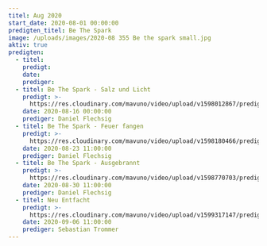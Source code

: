 ```yaml
---
titel: Aug 2020
start_date: 2020-08-01 00:00:00
predigten_titel: Be The Spark
image: /uploads/images/2020-08 355 Be the spark small.jpg
aktiv: true
predigten:
  - titel:
    predigt:
    date:
    prediger:
  - titel: Be The Spark - Salz und Licht
    predigt: >-
      https://res.cloudinary.com/mavuno/video/upload/v1598012867/predigten/2020-08%20Be%20The%20Spark/2020-08-16_GoDi_Mavuno_Berlin_-_Be_the_Spark_1_-_Salz_und_Licht.mp3
    date: 2020-08-16 00:00:00
    prediger: Daniel Flechsig
  - titel: Be The Spark - Feuer fangen
    predigt: >-
      https://res.cloudinary.com/mavuno/video/upload/v1598180466/predigten/2020-08%20Be%20The%20Spark/2020-08-23_GoDi_Mavuno_Berlin_-_Be_The_Spark_2_-_Feuer_fangen.mp3
    date: 2020-08-23 11:00:00
    prediger: Daniel Flechsig
  - titel: Be The Spark - Ausgebrannt
    predigt: >-
      https://res.cloudinary.com/mavuno/video/upload/v1598770703/predigten/2020-08%20Be%20The%20Spark/2020-08-30_GoDi_Mavuno_Berlin_-_Be_The_Spark_3_-_Ausgebrannt.mp3
    date: 2020-08-30 11:00:00
    prediger: Daniel Flechsig
  - titel: Neu Entfacht
    predigt: >-
      https://res.cloudinary.com/mavuno/video/upload/v1599317147/predigten/2020-08%20Be%20The%20Spark/2020-09-06_GoDi_Mavuno_Berlin_-_Be_The_Spark_4_-_Neuentfacht.mp3
    date: 2020-09-06 11:00:00
    prediger: Sebastian Trommer
---
```


